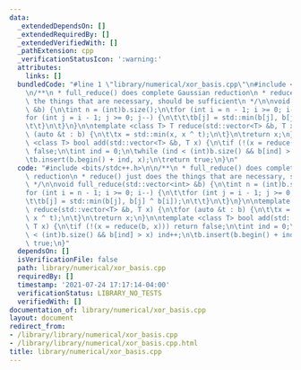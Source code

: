 ```yaml
---
data:
  _extendedDependsOn: []
  _extendedRequiredBy: []
  _extendedVerifiedWith: []
  _pathExtension: cpp
  _verificationStatusIcon: ':warning:'
  attributes:
    links: []
  bundledCode: "#line 1 \"library/numerical/xor_basis.cpp\"\n#include <bits/stdc++.h>\n\
    \n/**\n * full_reduce() does complete Gaussian reduction\n * reduce() just does\
    \ the things that are necessary, should be sufficient\n */\n\nvoid full_reduce(std::vector<int>\
    \ &b) {\n\tint n = (int)b.size();\n\tfor (int i = n - 1; i >= 0; i--) {\n\t\t\
    for (int j = i - 1; j >= 0; j--) {\n\t\t\tb[j] = std::min(b[j], b[j] ^ b[i]);\n\
    \t\t}\n\t}\n}\n\ntemplate <class T> T reduce(std::vector<T> &b, T x) {\n\tfor\
    \ (auto &t : b) {\n\t\tx = std::min(x, x ^ t);\n\t}\n\treturn x;\n}\n\ntemplate\
    \ <class T> bool add(std::vector<T> &b, T x) {\n\tif (!(x = reduce(b, x))) return\
    \ false;\n\tint ind = 0;\n\twhile (ind < (int)b.size() && b[ind] > x) ind++;\n\
    \tb.insert(b.begin() + ind, x);\n\treturn true;\n}\n"
  code: "#include <bits/stdc++.h>\n\n/**\n * full_reduce() does complete Gaussian\
    \ reduction\n * reduce() just does the things that are necessary, should be sufficient\n\
    \ */\n\nvoid full_reduce(std::vector<int> &b) {\n\tint n = (int)b.size();\n\t\
    for (int i = n - 1; i >= 0; i--) {\n\t\tfor (int j = i - 1; j >= 0; j--) {\n\t\
    \t\tb[j] = std::min(b[j], b[j] ^ b[i]);\n\t\t}\n\t}\n}\n\ntemplate <class T> T\
    \ reduce(std::vector<T> &b, T x) {\n\tfor (auto &t : b) {\n\t\tx = std::min(x,\
    \ x ^ t);\n\t}\n\treturn x;\n}\n\ntemplate <class T> bool add(std::vector<T> &b,\
    \ T x) {\n\tif (!(x = reduce(b, x))) return false;\n\tint ind = 0;\n\twhile (ind\
    \ < (int)b.size() && b[ind] > x) ind++;\n\tb.insert(b.begin() + ind, x);\n\treturn\
    \ true;\n}"
  dependsOn: []
  isVerificationFile: false
  path: library/numerical/xor_basis.cpp
  requiredBy: []
  timestamp: '2021-07-24 17:17:14-04:00'
  verificationStatus: LIBRARY_NO_TESTS
  verifiedWith: []
documentation_of: library/numerical/xor_basis.cpp
layout: document
redirect_from:
- /library/library/numerical/xor_basis.cpp
- /library/library/numerical/xor_basis.cpp.html
title: library/numerical/xor_basis.cpp
---
```

